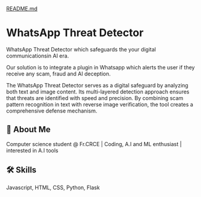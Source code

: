 [README.md](https://github.com/user-attachments/files/22575024/README.md)

# WhatsApp Threat Detector
   
WhatsApp Threat Detector which safeguards the your digital communicationsin AI era. 

Our solution is to integrate a plugin in Whatsapp which alerts the user if they receive any scam, fraud and AI deception.

The WhatsApp Threat Detector serves as a digital safeguard by analyzing both text and image content. Its multi-layered detection approach ensures that threats are identified with speed and precision. By combining scam pattern recognition in text with reverse image verification, the tool creates a comprehensive defense mechanism.




## 🚀 About Me
Computer science student @ Fr.CRCE | Coding, A.I and ML enthusiast | interested in A.I tools


## 🛠 Skills
Javascript, HTML, CSS, Python, Flask

